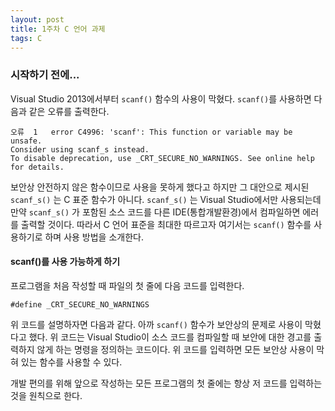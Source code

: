 ```yaml
---
layout: post
title: 1주차 C 언어 과제
tags: C
---
```


### 시작하기 전에...

Visual Studio 2013에서부터 ```scanf()``` 함수의 사용이 막혔다. ```scanf()```를 사용하면 다음과 같은 오류를 출력한다.

```
오류	1	error C4996: 'scanf': This function or variable may be unsafe.
Consider using scanf_s instead.
To disable deprecation, use _CRT_SECURE_NO_WARNINGS. See online help for details.
```

보안상 안전하지 않은 함수이므로 사용을 못하게 했다고 하지만 그 대안으로 제시된 ```scanf_s()``` 는 C 표준 함수가 아니다. ```scanf_s()``` 는 Visual Studio에서만 사용되는데 만약 ```scanf_s()``` 가 포함된 소스 코드를 다른 IDE(통합개발환경)에서 컴파일하면 에러를 출력할 것이다. 따라서 C 언어 표준을 최대한 따르고자 여기서는 ```scanf()``` 함수를 사용하기로 하며 사용 방법을 소개한다.

#### scanf()를 사용 가능하게 하기

프로그램을 처음 작성할 때 파일의 첫 줄에 다음 코드를 입력한다.

```
#define _CRT_SECURE_NO_WARNINGS
```

위 코드를 설명하자면 다음과 같다. 아까 ```scanf()``` 함수가 보안상의 문제로 사용이 막혔다고 했다. 위 코드는 Visual Studio이 소스 코드를 컴파일할 때 보안에 대한 경고를 출력하지 않게 하는 명령을 정의하는 코드이다. 위 코드를 입력하면 모든 보안상 사용이 막혀 있는 함수를 사용할 수 있다.

개발 편의를 위해 앞으로 작성하는 모든 프로그램의 첫 줄에는 항상 저 코드를 입력하는 것을 원칙으로 한다.